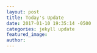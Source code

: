 ```yaml
---
layout: post
title: Today's Update
date: 2017-01-10 19:35:14 -0500
categories: jekyll update
featured_image:
author:
---
```

